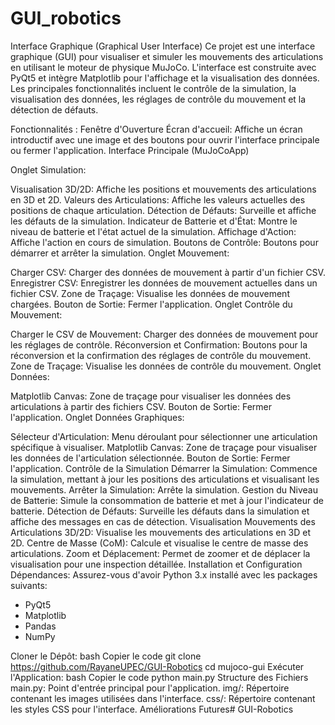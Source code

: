 # GUI_robotics
Interface Graphique (Graphical User Interface)
Ce projet est une interface graphique (GUI) pour visualiser et simuler les mouvements des articulations en utilisant le moteur de physique MuJoCo. L'interface est construite avec PyQt5 et intègre Matplotlib pour l'affichage et la visualisation des données. Les principales fonctionnalités incluent le contrôle de la simulation, la visualisation des données, les réglages de contrôle du mouvement et la détection de défauts.

Fonctionnalités :
Fenêtre d'Ouverture
Écran d'accueil: Affiche un écran introductif avec une image et des boutons pour ouvrir l'interface principale ou fermer l'application.
Interface Principale (MuJoCoApp)

Onglet Simulation:

Visualisation 3D/2D: Affiche les positions et mouvements des articulations en 3D et 2D.
Valeurs des Articulations: Affiche les valeurs actuelles des positions de chaque articulation.
Détection de Défauts: Surveille et affiche les défauts de la simulation.
Indicateur de Batterie et d'État: Montre le niveau de batterie et l'état actuel de la simulation.
Affichage d'Action: Affiche l'action en cours de simulation.
Boutons de Contrôle: Boutons pour démarrer et arrêter la simulation.
Onglet Mouvement:

Charger CSV: Charger des données de mouvement à partir d'un fichier CSV.
Enregistrer CSV: Enregistrer les données de mouvement actuelles dans un fichier CSV.
Zone de Traçage: Visualise les données de mouvement chargées.
Bouton de Sortie: Fermer l'application.
Onglet Contrôle du Mouvement:

Charger le CSV de Mouvement: Charger des données de mouvement pour les réglages de contrôle.
Réconversion et Confirmation: Boutons pour la réconversion et la confirmation des réglages de contrôle du mouvement.
Zone de Traçage: Visualise les données de contrôle du mouvement.
Onglet Données:

Matplotlib Canvas: Zone de traçage pour visualiser les données des articulations à partir des fichiers CSV.
Bouton de Sortie: Fermer l'application.
Onglet Données Graphiques:

Sélecteur d'Articulation: Menu déroulant pour sélectionner une articulation spécifique à visualiser.
Matplotlib Canvas: Zone de traçage pour visualiser les données de l'articulation sélectionnée.
Bouton de Sortie: Fermer l'application.
Contrôle de la Simulation
Démarrer la Simulation: Commence la simulation, mettant à jour les positions des articulations et visualisant les mouvements.
Arrêter la Simulation: Arrête la simulation.
Gestion du Niveau de Batterie: Simule la consommation de batterie et met à jour l'indicateur de batterie.
Détection de Défauts: Surveille les défauts dans la simulation et affiche des messages en cas de détection.
Visualisation
Mouvements des Articulations 3D/2D: Visualise les mouvements des articulations en 3D et 2D.
Centre de Masse (CoM): Calcule et visualise le centre de masse des articulations.
Zoom et Déplacement: Permet de zoomer et de déplacer la visualisation pour une inspection détaillée.
Installation et Configuration
Dépendances: Assurez-vous d'avoir Python 3.x installé avec les packages suivants:
- PyQt5
- Matplotlib
- Pandas
- NumPy
  
Cloner le Dépôt:
bash
Copier le code
git clone https://github.com/RayaneUPEC/GUI-Robotics
cd mujoco-gui
Exécuter l'Application:
bash
Copier le code
python main.py
Structure des Fichiers
main.py: Point d'entrée principal pour l'application.
img/: Répertoire contenant les images utilisées dans l'interface.
css/: Répertoire contenant les styles CSS pour l'interface.
Améliorations Futures# GUI-Robotics
